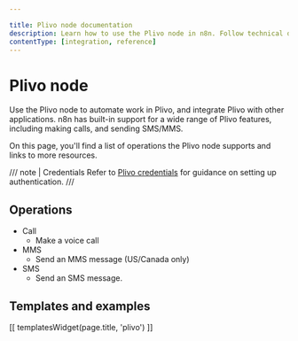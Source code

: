 ```yaml
---

title: Plivo node documentation
description: Learn how to use the Plivo node in n8n. Follow technical documentation to integrate Plivo node into your workflows.
contentType: [integration, reference]
---
```


# Plivo node

Use the Plivo node to automate work in Plivo, and integrate Plivo with other applications. n8n has built-in support for a wide range of Plivo features, including making calls, and sending SMS/MMS. 

On this page, you'll find a list of operations the Plivo node supports and links to more resources.

/// note | Credentials
Refer to [Plivo credentials](/integrations/builtin/credentials/plivo.md) for guidance on setting up authentication. 
///

## Operations

* Call
    * Make a voice call
* MMS
    * Send an MMS message (US/Canada only)
* SMS
    * Send an SMS message.

## Templates and examples

<!-- see https://www.notion.so/n8n/Pull-in-templates-for-the-integrations-pages-37c716837b804d30a33b47475f6e3780 -->
[[ templatesWidget(page.title, 'plivo') ]]
